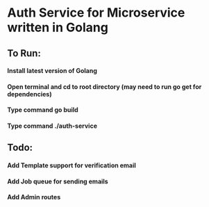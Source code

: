 # Auth Service for Microservice written in Golang

## To Run:
#### Install latest version of Golang
#### Open terminal and cd to root directory (may need to run go get for dependencies)
#### Type command go build
#### Type command ./auth-service

## Todo:

#### Add Template support for verification email
#### Add Job queue for sending emails
#### Add Admin routes
